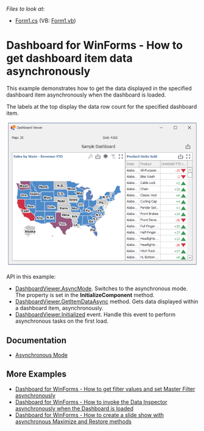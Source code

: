 <!-- default file list -->
*Files to look at*:

* [Form1.cs](./CS/ViewerForm1.cs) (VB: [Form1.vb](./VB/ViewerForm1.vb))
<!-- default file list end -->

# Dashboard for WinForms - How to get dashboard item data asynchronously

This example demonstrates how to get the data displayed in the specified dashboard item asynchronously when the dashboard is loaded.

The labels at the top display the data row count for the specified dashboard item.

![screenshot](/images/screenshot.png)

API in this example:

* [DashboardViewer.AsyncMode](https://docs.devexpress.com/Dashboard/DevExpress.DashboardWin.DashboardViewer.AsyncMode). Switches to the asynchronous mode. The property is set in the **InitializeComponent** method.
* [DashboardViewer.GetItemDataAsync](https://docs.devexpress.com/Dashboard/DevExpress.DashboardWin.DashboardViewer.GetItemDataAsync(System.String)) method. Gets data displayed within a dashboard item, asynchronously.
* [DashboardViewer.Initialized](https://docs.devexpress.com/Dashboard/DevExpress.DashboardWin.DashboardViewer.Initialized) event. Handle this event to perform asynchronous tasks on the first load.

## Documentation

* [Asynchronous Mode](https://docs.devexpress.com/Dashboard/401305)

## More Examples

- [Dashboard for WinForms - How to get filter values and set Master Filter asynchronously](https://github.com/DevExpress-Examples/winforms-dashboard-async-mode-random-filter)
- [Dashboard for WinForms - How to invoke the Data Inspector asynchronously when the Dashboard is loaded](https://github.com/DevExpress-Examples/winforms-dashboard-async-mode-show-data-inspector)
- [Dashboard for WinForms - How to create a slide show with asynchronous Maximize and Restore methods](https://github.com/DevExpress-Examples/winforms-dashboard-async-mode-maximize-slide-show)
